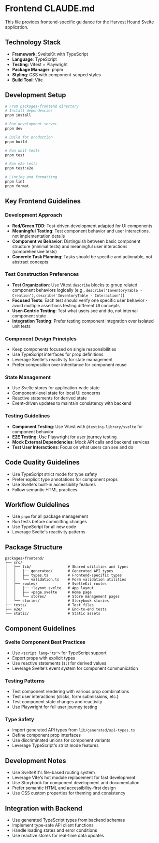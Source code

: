 # Frontend CLAUDE.md

This file provides frontend-specific guidance for the Harvest Hound Svelte application.

## Technology Stack

- **Framework**: SvelteKit with TypeScript
- **Language**: TypeScript
- **Testing**: Vitest + Playwright
- **Package Manager**: pnpm
- **Styling**: CSS with component-scoped styles
- **Build Tool**: Vite

## Development Setup

```bash
# From packages/frontend directory
# Install dependencies
pnpm install

# Run development server
pnpm dev

# Build for production
pnpm build

# Run unit tests
pnpm test

# Run e2e tests
pnpm test:e2e

# Linting and formatting
pnpm lint
pnpm format
```

## Key Frontend Guidelines

### Development Approach
- **Red/Green TDD**: Test-driven development adapted for UI components
- **Meaningful Testing**: Test component behavior and user interactions, not implementation details
- **Component vs Behavior**: Distinguish between basic component structure (minimal tests) and meaningful user interactions (comprehensive tests)
- **Concrete Task Planning**: Tasks should be specific and actionable, not abstract concepts

### Test Construction Preferences
- **Test Organization**: Use Vitest `describe` blocks to group related component behaviors logically (e.g., `describe('InventoryTable - Creation')`, `describe('InventoryTable - Interaction')`)
- **Focused Tests**: Each test should verify one specific user behavior - avoid multiple assertions testing different UI concepts
- **User-Centric Testing**: Test what users see and do, not internal component state
- **Integration Testing**: Prefer testing component integration over isolated unit tests

### Component Design Principles
- Keep components focused on single responsibilities
- Use TypeScript interfaces for prop definitions
- Leverage Svelte's reactivity for state management
- Prefer composition over inheritance for component reuse

### State Management
- Use Svelte stores for application-wide state
- Component-level state for local UI concerns
- Reactive statements for derived state
- Event-driven updates to maintain consistency with backend

### Testing Guidelines

- **Component Testing**: Use Vitest with `@testing-library/svelte` for component behavior
- **E2E Testing**: Use Playwright for user journey testing
- **Mock External Dependencies**: Mock API calls and backend services
- **Test User Interactions**: Focus on what users can see and do

## Code Quality Guidelines

- Use TypeScript strict mode for type safety
- Prefer explicit type annotations for component props
- Use Svelte's built-in accessibility features
- Follow semantic HTML practices

## Workflow Guidelines

- Use `pnpm` for all package management
- Run tests before committing changes
- Use TypeScript for all new code
- Leverage Svelte's reactivity patterns

## Package Structure

```
packages/frontend/
├── src/
│   ├── lib/                 # Shared utilities and types
│   │   ├── generated/       # Generated API types
│   │   ├── types.ts         # Frontend-specific types
│   │   └── validation.ts    # Form validation utilities
│   ├── routes/              # SvelteKit routes
│   │   ├── +layout.svelte   # App layout
│   │   ├── +page.svelte     # Home page
│   │   └── stores/          # Store management pages
│   └── stories/             # Storybook stories
├── tests/                   # Test files
├── e2e/                     # End-to-end tests
└── static/                  # Static assets
```

## Component Guidelines

### Svelte Component Best Practices
- Use `<script lang="ts">` for TypeScript support
- Export props with explicit types
- Use reactive statements (`$:`) for derived values
- Leverage Svelte's event system for component communication

### Testing Patterns
- Test component rendering with various prop combinations
- Test user interactions (clicks, form submissions, etc.)
- Test component state changes and reactivity
- Use Playwright for full user journey testing

### Type Safety
- Import generated API types from `lib/generated/api-types.ts`
- Define component prop interfaces
- Use discriminated unions for component variants
- Leverage TypeScript's strict mode features

## Development Notes

- Use SvelteKit's file-based routing system
- Leverage Vite's hot module replacement for fast development
- Use Storybook for component development and documentation
- Prefer semantic HTML and accessibility-first design
- Use CSS custom properties for theming and consistency

## Integration with Backend

- Use generated TypeScript types from backend schemas
- Implement type-safe API client functions
- Handle loading states and error conditions
- Use reactive stores for real-time data updates